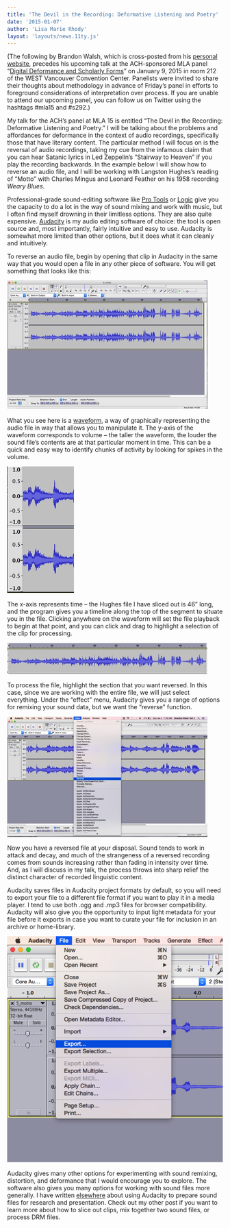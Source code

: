 ```yaml
---
title: 'The Devil in the Recording: Deformative Listening and Poetry'
date: '2015-01-07'
author: 'Lisa Marie Rhody'
layout: 'layouts/news.11ty.js'
---
```

(The following by Brandon Walsh, which is cross-posted from his [personal website](http://bmw9t.github.io/), precedes his upcoming talk at the ACH-sponsored MLA panel “[Digital Deformance and Scholarly Forms](http://www.mla.org/program_details?prog_id=292&year=2015)” on January 9, 2015 in room 212 of the WEST Vancouver Convention Center. Panelists were invited to share their thoughts about methodology in advance of Friday’s panel in efforts to foreground considerations of interpretation over process. If you are unable to attend our upcoming panel, you can follow us on Twitter using the hashtags #mla15 and #s292.)

My talk for the ACH’s panel at MLA 15 is entitled “The Devil in the Recording: Deformative Listening and Poetry.” I will be talking about the problems and affordances for deformance in the context of audio recordings, specifically those that have literary content. The particular method I will focus on is the reversal of audio recordings, taking my cue from the infamous claim that you can hear Satanic lyrics in Led Zeppelin’s “Stairway to Heaven” if you play the recording backwards. In the example below I will show how to reverse an audio file, and I will be working with Langston Hughes’s reading of “Motto” with Charles Mingus and Leonard Feather on his 1958 recording *Weary Blues*.

Professional-grade sound-editing software like [Pro Tools](http://www.avid.com/us/products/family/pro-tools/) or [Logic](https://www.apple.com/logic-pro/) give you the capacity to do a lot in the way of sound mixing and work with music, but I often find myself drowning in their limitless options. They are also quite expensive. [Audacity](http://audacity.sourceforge.net/) is my audio editing software of choice: the tool is open source and, most importantly, fairly intuitive and easy to use. Audacity is somewhat more limited than other options, but it does what it can cleanly and intuitively.

To reverse an audio file, begin by opening that clip in Audacity in the same way that you would open a file in any other piece of software. You will get something that looks like this:

![Screenshot of Audacity's main screen with a single track of audio added](figure-1.jpg)

What you see here is a [waveform](http://manual.audacityteam.org/o/man/audacity_waveform.html), a way of graphically representing the audio file in way that allows you to manipulate it. The y-axis of the waveform corresponds to volume – the taller the waveform, the louder the sound file’s contents are at that particular moment in time. This can be a quick and easy way to identify chunks of activity by looking for spikes in the volume.

![Close-up screenshot of an audio waveform in Audacity](figure-2.jpg)

The x-axis represents time – the Hughes file I have sliced out is 46” long, and the program gives you a timeline along the top of the segment to situate you in the file. Clicking anywhere on the waveform will set the file playback to begin at that point, and you can click and drag to highlight a selection of the clip for processing.

![Screenshot of an Audacity audio track with a time selection highlighted](figure-3.jpg)

To process the file, highlight the section that you want reversed. In this case, since we are working with the entire file, we will just select everything. Under the “effect” menu, Audacity gives you a range of options for remixing your sound data, but we want the “reverse” function.

![Screenshot highlighting the Effect > Reverse menu option in Audacity](figure-4.jpg)

Now you have a reversed file at your disposal. Sound tends to work in attack and decay, and much of the strangeness of a reversed recording comes from sounds increasing rather than fading in intensity over time. And, as I will discuss in my talk, the process throws into sharp relief the distinct character of recorded linguistic content.

Audacity saves files in Audacity project formats by default, so you will need to export your file to a different file format if you want to play it in a media player. I tend to use both .ogg and .mp3 files for browser compatibility. Audacity will also give you the opportunity to input light metadata for your file before it exports in case you want to curate your file for inclusion in an archive or home-library.

![Screenshot highlighting the File > Export menu option in Audacity](figure-5.png)

Audacity gives many other options for experimenting with sound remixing, distortion, and deformance that I would encourage you to explore. The software also gives you many options for working with sound files more generally. I have written [elsewhere](http://bmw9t.github.io/blog/2013/11/13/audio-at-thatcampva/) about using Audacity to prepare sound files for research and presentation. Check out my other post if you want to learn more about how to slice out clips, mix together two sound files, or process DRM files.
